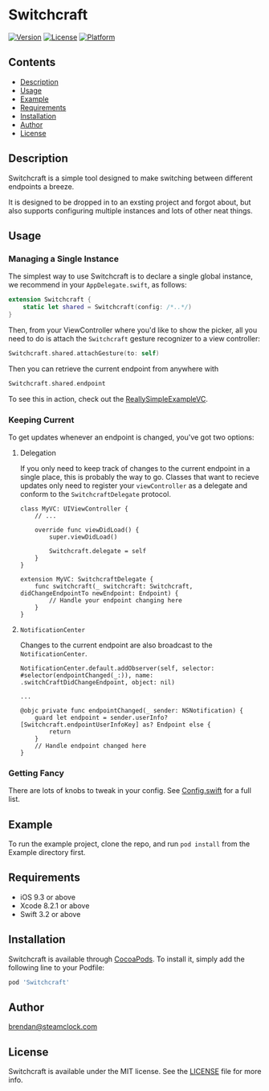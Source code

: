 # Switchcraft

[![Version](https://img.shields.io/cocoapods/v/Switchcraft.svg?style=flat)](http://cocoapods.org/pods/Switchcraft)
[![License](https://img.shields.io/cocoapods/l/Switchcraft.svg?style=flat)](http://cocoapods.org/pods/Switchcraft)
[![Platform](https://img.shields.io/cocoapods/p/Switchcraft.svg?style=flat)](http://cocoapods.org/pods/Switchcraft)

## Contents

- [Description](#description)
- [Usage](#usage)
- [Example](#example)
- [Requirements](#requirements)
- [Installation](#installation)
- [Author](#author)
- [License](#license)

## Description

Switchcraft is a simple tool designed to make switching between different endpoints a breeze.

It is designed to be dropped in to an exsting project and forgot about, but also supports configuring multiple instances and lots of other neat things.

## Usage

### Managing a Single Instance

The simplest way to use Switchcraft is to declare a single global instance, we recommend in your `AppDelegate.swift`, as follows:
```swift
extension Switchcraft {
    static let shared = Switchcraft(config: /*..*/)
}
```
Then, from your ViewController where you'd like to show the picker, all you need to do is attach the `Switchcraft` gesture recognizer to a view controller:
```swift
Switchcraft.shared.attachGesture(to: self)
```
Then you can retrieve the current endpoint from anywhere with
```swift
Switchcraft.shared.endpoint
```

To see this in action, check out the [ReallySimpleExampleVC](https://github.com/steamclock/switchcraft/blob/master/Example/Switchcraft/ReallySimpleExampleVC.swift).

### Keeping Current

To get updates whenever an endpoint is changed, you've got two options:

1. Delegation

    If you only need to keep track of changes to the current endpoint in a single place, this is probably the way to go.
    Classes that want to recieve updates only need to register your `viewController` as a delegate and conform to the `SwitchcraftDelegate` protocol.

    ```
    class MyVC: UIViewController {
        // ...
        
        override func viewDidLoad() {
            super.viewDidLoad()
            
            Switchcraft.delegate = self
        }
    }
    
    extension MyVC: SwitchcraftDelegate {
        func switchcraft(_ switchcraft: Switchcraft, didChangeEndpointTo newEndpoint: Endpoint) {
            // Handle your endpoint changing here
        }
    }
    ```

2. `NotificationCenter`

    Changes to the current endpoint are also broadcast to the `NotificationCenter`. 
    
    ```
    NotificationCenter.default.addObserver(self, selector: #selector(endpointChanged(_:)), name: .switchCraftDidChangeEndpoint, object: nil)
    
    ...
    
    @objc private func endpointChanged(_ sender: NSNotification) {
        guard let endpoint = sender.userInfo?[Switchcraft.endpointUserInfoKey] as? Endpoint else {
            return
        }
        // Handle endpoint changed here
    }
    ```
    
### Getting Fancy

There are lots of knobs to tweak in your config. See [Config.swift](https://github.com/steamclock/switchcraft/blob/master/Switchcraft/Classes/Config.swift) for a full list.

## Example

To run the example project, clone the repo, and run `pod install` from the Example directory first.

## Requirements

- iOS 9.3 or above
- Xcode 8.2.1 or above
- Swift 3.2 or above

## Installation

Switchcraft is available through [CocoaPods](http://cocoapods.org). To install
it, simply add the following line to your Podfile:

```ruby
pod 'Switchcraft'
```

## Author

brendan@steamclock.com

## License

Switchcraft is available under the MIT license. See the [LICENSE](https://github.com/steamclock/switchcraft/blob/master/README.md) file for more info.
